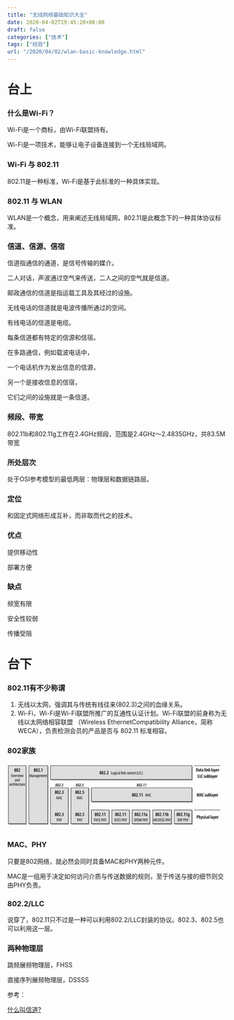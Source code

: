 ```yaml
---
title: "无线网络基础知识大全"
date: 2020-04-02T19:45:20+08:00
draft: false
categories: ["技术"]
tags: ["经验"]
url: "/2020/04/02/wlan-basic-knowledge.html"
---
```


# 台上

### 什么是Wi-Fi？

Wi-Fi是一个商标，由Wi-Fi联盟持有。

Wi-Fi是一项技术，能够让电子设备连接到一个无线局域网。

### Wi-Fi 与 802.11

802.11是一种标准，Wi-Fi是基于此标准的一种具体实现。

### 802.11 与 WLAN

WLAN是一个概念，用来阐述无线局域网，802.11是此概念下的一种具体协议标准。

### 信道、信源、信宿

信道指通信的通道，是信号传输的媒介。

二人对话，声波通过空气来传送，二人之间的空气就是信道。

邮政通信的信道是指运载工具及其经过的设施。

无线电话的信道就是电波传播所通过的空间。

有线电话的信道是电缆。

每条信道都有特定的信源和信宿。

在多路通信，例如载波电话中，

一个电话机作为发出信息的信源，

另一个是接收信息的信宿，

它们之间的设施就是一条信道。

### 频段、带宽

802.11b和802.11g工作在2.4GHz频段，范围是2.4GHz～2.4835GHz，共83.5M带宽

### 所处层次

处于OSI参考模型的最低两层：物理层和数据链路层。

### 定位

和固定式网络形成互补，而非取而代之的技术。

### 优点

提供移动性

部署方便

### 缺点

频宽有限

安全性较弱

传播受阻







# 台下

### 802.11有不少称谓

1. 无线以太网，强调其与传统有线往来(802.3)之间的血缘关系。
2. Wi-Fi，Wi-Fi是Wi-Fi联盟所推广的互通性认证计划。Wi-Fi联盟的前身称为无线以太网络相容联盟
   （Wireless EthernetCompatibility Alliance，简称 WECA），负责检测会员的产品是否与 802.11
   标准相容。

### 802家族

![IEEE 802 家族，以及其与 OSI 模型的关系](/images/IEEE802家族，以及其与OSI模型的关系.png)

### MAC、PHY

只要是802网络，就必然会同时具备MAC和PHY两种元件。

MAC是一组用于决定如何访问介质与传送数据的规则，至于传送与接的细节则交由PHY负责。

### 802.2/LLC

说穿了，802.11只不过是一种可以利用802.2/LLC封装的协议。802.3、802.5也可以利用这一层。

### 两种物理层

跳频展频物理层，FHSS

直接序列展频物理层，DSSSS

参考：

[什么叫信道?](https://zhidao.baidu.com/question/13764890.html)
